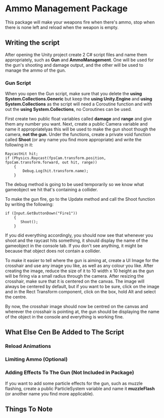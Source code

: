 # Ammo Management Package
This package will make your weapons fire when there's ammo, stop when there is none left and reload when the weapon is empty.

## Writing the script

After opening the Unity project create 2 C# script files and name them appropriately, such as **Gun** and **AmmoManagement**. One will be used for the gun's shooting and damage output, and the other will be used to manage the ammo of the gun.

### Gun Script

When you open the Gun script, make sure that you delete the **using System.Collections.Generic** but keep the **using Unity.Engine** and **using System.Collections** as the script  will need a Coroutine function and with out the **using System.Collections**, no Coroutines can be used.

First create two public float variables called **damage** and **range** and give them any number you want. Next, create a public Camera variable and name it appropriatelyas this will be used to make the gun shoot though the camera, **not the gun**. Under the functions, create a private void function called **Shoot** (or any name you find more appropriate) and write the following in it:

    RaycastHit hit;
    if (Physics.Raycast(fpsCam.transform.position, fpsCam.transform.forward, out hit, range))
        {
            Debug.Log(hit.transform.name);
        }
        
The debug method is going to be used temporarily so we know what gameobject we hit that's containing a collider.

To make the gun fire, go to the Update method and call the Shoot function by writing the following:

    if (Input.GetButtonDown("Fire1"))
        {
           Shoot();
        }

If you did everything accordingly, you should now see that whenever you shoot and the raycast hits something, it should display the name of the gameobject in the console tab. If you don't see anything, it might be because that object does not contain a collider.

To make it easier to tell where the gun is aiming at, create a UI Image for the crosshair and use any image you like, as well as any colour you like. After creating the image, reduce the size of it to 10 width x 10 height as the gun will be firing via a small radius through the camera. After resizing the crosshair, make sure that it is centered on the canvas. The image will always be centered by default, but if you want to be sure, click on the image and in the Rect Transform component, click on the box, hold Alt and select the centre.

By now, the crosshair image should now be centred on the canvas and wherever the crosshair is pointing at, the gun should be displaying the name of the object in the console and everything is working fine.

## What Else Cen Be Added to The Script

### Reload Animations



### Limiting Ammo (Optional)



### Adding Effects To The Gun (Not Included in Package)

If you want to add some particle effects for the gun, such as muzzle flashing, create a public ParticleSystem variable and name it **muzzleFlash** (or another name you find more applicable).

## Things To Note
